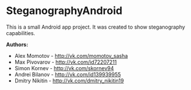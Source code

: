 # SteganographyAndroid

This is a small Android app project. It was created to show steganography capabilities.

<b>Authors:</b>

- Alex Momotov - http://vk.com/momotov_sasha
- Max Pivovarov - http://vk.com/id72207211
- Simon Kornev - http://vk.com/skornev94
- Andrei Bilanov - http://vk.com/id139939955
- Dmitry Nikitin - http://vk.com/dmitry_nikitin19
